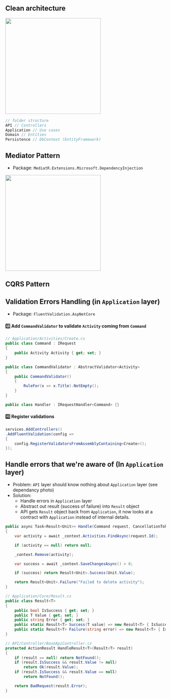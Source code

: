 ## Clean architecture
<img height="300px" src="https://user-images.githubusercontent.com/28957748/130484900-6ea34154-6d61-4d00-bc3b-a89bf04130df.png"/>

```js
// folder structure
API // Controllers
Application // Use cases
Domain // Entities
Persistence // DbContext (EntityFramework)
```

## Mediator Pattern
* Package: `MediatR.Extensions.Microsoft.DependencyInjection`

<img height="300px" src="https://user-images.githubusercontent.com/28957748/130484692-356d71ac-6068-4296-a30e-c87fc364d439.png"/>

## CQRS Pattern

## Validation Errors Handling (in `Application` layer)
* Package: `FluentValidation.AspNetCore`
#### :one: Add `CommandValidator` to validate `Activity` coming from `Command`
```csharp
// Application/Activities/Create.cs
public class Command : IRequest
{
    public Activity Activity { get; set; }
}

public class CommandValidator : AbstractValidator<Activity>
{
    public CommandValidator()
    {
        RuleFor(x => x.Title).NotEmpty();
    }
}

public class Handler : IRequestHandler<Command> {}
```

#### :two: Register validations
```csharp
services.AddControllers()
.AddFluentValidation(config =>
{
    config.RegisterValidatorsFromAssemblyContaining<Create>();
});
```

## Handle errors that we're aware of (In `Application` layer)
- Problem: `API` layer should know nothing about `Application` layer (see dependancy photo)
- Solution: 
    - Handle errors in `Application` layer
    - Abstract out result (success of failure) into `Result` object
    - API gets `Result` object back from `Application`, it now looks at a contract with `Application` instead of internal details. 
```csharp
public async Task<Result<Unit>> Handle(Command request, CancellationToken cancellationToken)
{
    var activity = await _context.Activities.FindAsync(request.Id);

    if (activity == null) return null;

    _context.Remove(activity);

    var success = await _context.SaveChangesAsync() > 0;

    if (success) return Result<Unit>.Success(Unit.Value);

    return Result<Unit>.Failure("Failed to delete activity");
}
```

```csharp
// Application/Core/Result.cs
public class Result<T>
{
    public bool IsSuccess { get; set; }
    public T Value { get; set; }
    public string Error { get; set; }
    public static Result<T> Success(T value) => new Result<T> { IsSuccess = true, Value = value };
    public static Result<T> Failure(string error) => new Result<T> { IsSuccess = false, Error = error };
}
```

```csharp
// API/Controller/BaseApiController.cs
protected ActionResult HandleResult<T>(Result<T> result)
{
    if (result == null) return NotFound();
    if (result.IsSuccess && result.Value != null)
        return Ok(result.Value);
    if (result.IsSuccess && result.Value == null)
        return NotFound();

    return BadRequest(result.Error);
}
```
